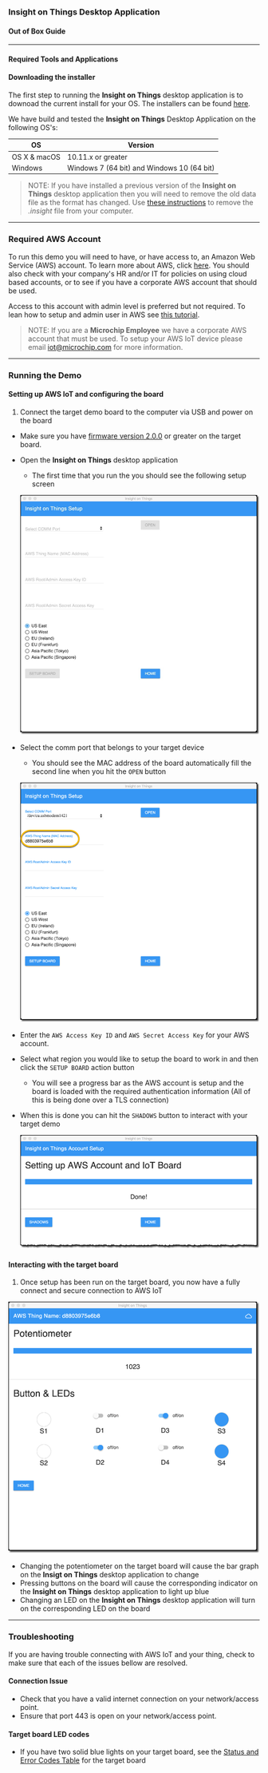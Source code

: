 ### Insight on Things Desktop Application
#### Out of Box Guide

---

#### Required Tools and Applications
#### Downloading the installer

The first step to running the __Insight on Things__ desktop application is to downoad the current install for your OS.  The installers can be found [here](https://github.com/MicrochipTech/aws-iot-insight-on-things-desktop-app/releases/latest).

We have build and tested the __Insight on Things__ Desktop Application on the following OS's:


OS              | Version
----------------|--------------------------------
OS X & macOS    | 10.11.x or greater
Windows         | Windows 7 (64 bit) and Windows 10 (64 bit)

> NOTE: If you have installed a previous version of the __Insight on Things__ desktop application then you will need to remove the old data file as the format has changed.  Use [these instructions](uninstalling-insight-on-things-desktop-application.md) to remove the _.insight_ file from your computer.

---

### Required AWS Account

To run this demo you will need to have, or have access to, an Amazon Web Service (AWS) account.  To learn more about AWS, click [here](https://aws.amazon.com/).  You should also check with your company's HR and/or IT for policies on using cloud based accounts, or to see if you have a corporate AWS account that should be used.  

Access to this account with admin level is preferred but not required.  To lean how to setup and admin user in AWS see [this tutorial](http://docs.aws.amazon.com/IAM/latest/UserGuide/getting-started_create-admin-group.html).

> NOTE: If you are a __Microchip Employee__ we have a corporate AWS account that must be used.  To setup your AWS IoT device please email iot@microchip.com for more information.

---
### Running the Demo

#### Setting up AWS IoT and configuring the board

1. Connect the target demo board to the computer via USB and power on the board
  - Make sure you have [firmware version 2.0.0](https://github.com/MicrochipTech/aws-iot-firmware-pic32mz/releases/latest) or greater on the target board.
- Open the __Insight on Things__ desktop application
  - The first time that you run the you should see the following setup screen

  ![Insight on Things Setup Screen](images/insight-on-things-setup.png)
- Select the comm port that belongs to your target device
  - You should see the MAC address of the board automatically fill the second line when you hit the `OPEN` button

  ![Insight on Things MAC Address](images/insight-on-things-mac-address.png)
- Enter the `AWS Access Key ID` and `AWS Secret Access Key` for your AWS account.
- Select what region you would like to setup the board to work in and then click the `SETUP BOARD` action button
  - You will see a progress bar as the AWS account is setup and the board is loaded with the required authentication information (All of this is being done over a TLS connection)
- When this is done you can hit the `SHADOWS` button to interact with your target demo

  ![Insight on Things Setup Done](images/insight-on-things-setup-done.png)

#### Interacting with the target board

1. Once setup has been run on the target board, you now have a fully connect and secure connection to AWS IoT

  ![](images/insight-on-things-shadow.png)
  - Changing the potentiometer on the target board will cause the bar graph on the __Insigt on Things__ desktop application to change
  - Pressing buttons on the board will cause the corresponding indicator on the __Insight on Things__ desktop application to light up blue
  - Changing an LED on the __Insight on Things__ desktop application will turn on the corresponding LED on the board

---
### Troubleshooting
If you are having trouble connecting with AWS IoT and your thing, check to make sure that each of the issues bellow are resolved.

#### Connection Issue
- Check that you have a valid internet connection on your network/access point.
- Ensure that port 443 is open on your network/access point.

#### Target board LED codes
- If you have two solid blue lights on your target board, see the  [Status and Error Codes Table](https://github.com/MicrochipTech/aws-iot-firmware-pic32mz/blob/master/documents/iot-ethernet-out-of-box-guide.md#status-and-error-code-table) for the target board
